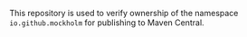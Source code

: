 This repository is used to verify ownership of the namespace `io.github.mockholm` for publishing to Maven Central.

